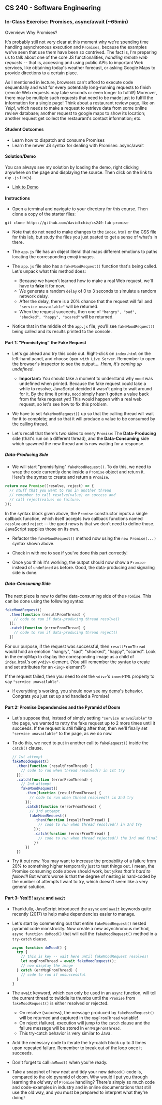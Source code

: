 ## CS 240 - Software Engineering

### In-Class Exercise: Promises, async/await (~65min)

Overview: Why Promises?

It's probably still not very clear at this moment why we're spending time handling asynchronous execution and `Promises`, because the examples we've seen that use them have been so contrived. The fact is, I'm preparing us to talk about one of the core JS functionalities, _handling remote web requests_ -- that is, accessing and using public APIs to important Web services, like obtaining today's weather forecast, or asking Google Maps to provide directions to a certain place.

As I mentioned in lecture, browsers can't afford to execute code sequentially and wait for every potentially long-running requests to finish (remote Web requests may take seconds or even longer to fulfill!) Moreover, there may be multiple such requests that need to be made just to fulfill the information for a single page! Think about a restaurant review page, like on _Yelp!_, which needs to make a request to retrieve data from some online review database; another request to google maps to show its location; another request get collect the restaurant's contact information; etc.

#### Student Outcomes

- Learn how to dispatch and consume Promises
- Learn the newer JS syntax for dealing with Promises: async/await

#### Solution/Demo

You can always see my solution by loading the demo, right clicking anywhere on the page and displaying the source. Then click on the link to my `.js` file(s).

- [Link to Demo](demo/)

#### Instructions

- Open a terminal and navigate to your directory for this course. Then clone a copy of the starter files:

```
git clone https://github.com/davidtchiu/cs240-lab-promise
```

- Note that do not need to make changes to the `index.html` or the CSS file for this lab, but study the files you just pasted to get a sense of what's in there.

- The `app.js` file has an object literal that maps different emotions to paths locating the corresponding emoji images.

- The `app.js` file also has a `fakeMoodRequest()` function that's being called. Let's unpack what this method does:

  - Because we haven't learned how to make a real Web request, we'll have to **fake** it for now.
  - We generate a random `delay` of 0 to 3 seconds to simulate a random network delay.
  - After the delay, there is a 20% chance that the request will fail and `"service unavailable"` will be returned.
  - When the request succeeds, then one of `"hangry", "sad", "shocked", "happy", "scared"` will be returned.

- Notice that in the middle of the `app.js` file, you'll see `fakeMoodRequest()` being called and its results printed to the console.

#### Part 1: "Promisifying" the Fake Request

- Let's go ahead and try this code out. Right-click on `index.html` on the left-hand panel, and choose `Open with Live Server`. Remember to open the browser's inspector to see the output.... _Hmm, it's coming up undefined_.

  - **Important:** You should take a moment to understand why `mood` was undefined when printed. Because the fake request could take a while to resolve, JavaScript decided it wasn't going to wait around for it. By the time it prints, `mood` simply hasn't gotten a value back from the fake request yet! This would happen with a real web request, so let's see how to fix this problem.

- We have to set `fakeMoodRequest()` up so that the calling thread will wait for it to complete; and so that it will produce a value to be consumed by the calling thread.

- Let's recall that there's two sides to every `Promise`: The **Data-Producing** side (that's run on a different thread), and the **Data-Consuming** side which spawned the new thread and is now waiting for a response.

##### Data-Producing Side

- We will start "promisifying" `fakeMoodRequest()`. To do this, we need to wrap the code currently done inside a `Promise` object and return it. Here's the syntax to create and return a `Promise`.

```js
return new Promise((resolve, reject) => {
  // stuff that you want to run in another thread
  // remember to call resolve(value) on success and
  // call reject(value) on failure.
});
```

In the syntax block given above, the `Promise` constructor inputs a single callback function, which itself accepts two callback functions named `resolve` and `reject` -- the good news is that we don't need to define those. JavaScript supplies those on its own.

- Refactor the `fakeMoodRequest()` method now using the `new Promise(...)` syntax shown above.

- Check in with me to see if you've done this part correctly!

- Once you think it's working, the output should now show a `Promise` instead of `undefined` as before. Good, the data-producing and signaling side is done.

##### Data-Consuming Side

The next piece is now to define data-consuming side of the `Promise`. This can be done using the following syntax:

```js
fakeMoodRequest()
  .then(function (resultFromThread) {
    // code to run if data-producing thread resolve()
  });
  .catch(function (errorFromThread) {
    // code to run if data-producing thread reject()
  })
```

For our purpose, if the request was successful, then `resultFromThread` would hold an emotion "hangry", "sad", "shocked", "happy", "scared". Look in the emojiMap to display the corresponding image as a child of `index.html`'s only`<div>` element. (You still remember the syntax to create and set attributes for an `<img>` element?)

If the request failed, then you need to set the `<div>`'s `innerHTML` property to say `"service unavailable"`.

- If everything's working, you should now see [my demo's](demo/) behavior. Congrats you just set up and handled a Promise!

#### Part 2: Promise Dependencies and the Pyramid of Doom

- Let's suppose that, instead of simply setting `"service unavailable"` to the page, we wanted to retry the fake request up to 2 more times until it succeeds. If the request is _still_ failing after that, then we'll finally set `"service unavailable"` to the page, as we do now.

- To do this, we need to put in another call to `fakeRequest()` inside the `catch()` clause.

  ```js
  // 1st attempt
  fakeMoodRequest()
    .then(function (resultFromThread) {
      // code to run when thread resolved() in 1st try
    });
    .catch(function (errorFromThread) {
      // 2nd attempt
      fakeMoodRequest()
        .then(function (resultFromThread) {
          // code to run when thread resolved() in 2nd try
        });
        .catch(function (errorFromThread) {
          // 3rd attempt
          fakeMoodRequest()
            .then(function (resultFromThread) {
              // code to run when thread resolved() in 3rd try
            });
            .catch(function (errorFromThread) {
              // code to run when thread rejected() the 3rd and final time
            })
        })
    })
  ```

- Try it out now. You may want to increase the probability of a failure from 20% to something higher temporarily just to test things out. I mean, the Promise consuming code above should work, but _yikes that's hard to follow!!!_ But what's worse is that the degree of nesting is hard-coded by the number of attempts I want to try, which doesn't seem like a very general solution.

#### Part 3: Yes!!!! `async` and `await`

- Thankfully, JavaScript introduced the `async` and `await` keywords quite recently (2017) to help make dependencies easier to manage.

- Let's start by commenting out that entire `fakeMoodRequest()` nested pyramid code monstrosity. Now create a new asynchronous method, `async function doMood()` that will call the `fakeMoodRequest()` method in a `try-catch` clause.

  ```js
  async function doMood() {
    try {
      // this is key -- wait here until fakeMoodRequest resolves!
      let msgFromThread = await fakeMoodRequest();
      // now display the image
    } catch (errMsgFromThread) {
      // code to run if unsuccessful
    }
  }
  ```

- The `await` keyword, which can only be used in an `async` function, will tell the current thread to twiddle its thumbs until the `Promise` from `fakeMoodRequest()` is either resolved or rejected.

  - On resolve (success), the message produced by `fakeMoodRequest()` will be returned and captured in the `msgFromThread` variable!
  - On reject (failure), execution will jump to the `catch` clause and the failure message will be stored in `errMsgFromThread`.
  - This try-catch behavior is very similar to Java.

- Add the necessary code to iterate the try-catch block up to 3 times upon repeated failure. Remember to break out of the loop once it succeeds.

- Don't forget to call `doMood()` when you're ready.

- Take a snapshot of how neat and tidy your new `doMood()` code is, compared to the old pyramid of doom. Why would I put you through learning the _old_ way of `Promise` handling? There's simply so much code and code-examples in industry and in online documentations that still use the old way, and you must be prepared to interpret what they're doing!
